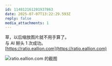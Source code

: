 ```yaml
---
id: 114812161201937863
date: 2025-07-07T13:22:29.593Z
reply: false
media_attachments: 1
---
```


草，以后缩放图片就不用手算了。  
与 AI 掰头 1 次成功。  
[https://ratio.eallion.com](https://ratio.eallion.com)

![ratio.eallion.com 的截图](https://files.e5n.cc/media_attachments/files/114/812/158/262/397/224/original/b24f7b231d9b11d9.jpg)
